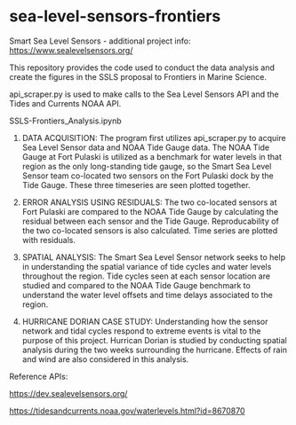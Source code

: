 # sea-level-sensors-frontiers
Smart Sea Level Sensors - additional project info:
https://www.sealevelsensors.org/

This repository provides the code used to conduct the data analysis and create the figures in the SSLS proposal to Frontiers in Marine Science. 

api_scraper.py is used to make calls to the Sea Level Sensors API and the Tides and Currents NOAA API. 

SSLS-Frontiers_Analysis.ipynb 

1) DATA ACQUISITION: The program first utilizes api_scraper.py to acquire Sea Level Sensor data and NOAA Tide Gauge data. The NOAA Tide Gauge at Fort Pulaski is utilized as a benchmark for water levels in that region as the only long-standing tide gauge, so the Smart Sea Level Sensor team co-located two sensors on the Fort Pulaski dock by the Tide Gauge. These three timeseries are seen plotted together.

2) ERROR ANALYSIS USING RESIDUALS: The two co-located sensors at Fort Pulaski are compared to the NOAA Tide Gauge by calculating the residual between each sensor and the Tide Gauge. Reproducability of the two co-located sensors is also calculated. Time series are plotted with residuals.

3) SPATIAL ANALYSIS: The Smart Sea Level Sensor network seeks to help in understanding the spatial variance of tide cycles and water levels throughout the region. Tide cycles seen at each sensor location are studied and compared to the NOAA Tide Gauge benchmark to understand the water level offsets and time delays associated to the region.

4) HURRICANE DORIAN CASE STUDY: Understanding how the sensor network and tidal cycles respond to extreme events is vital to the purpose of this project. Hurrican Dorian is studied by conducting spatial analysis during the two weeks surrounding the hurricane. Effects of rain and wind are also considered in this analysis. 

Reference APIs:

https://dev.sealevelsensors.org/

https://tidesandcurrents.noaa.gov/waterlevels.html?id=8670870
